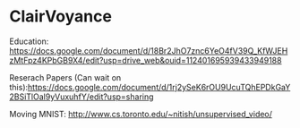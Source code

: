 # ClairVoyance

Education: https://docs.google.com/document/d/18Br2JhO7znc6YeO4fV39Q_KfWJEHzMtFpz4KPbGB9X4/edit?usp=drive_web&ouid=112401695939433949188

Reserach Papers (Can wait on this):https://docs.google.com/document/d/1rj2ySeK6rOU9UcuTQhEPDkGaY2BSiTlOal9yVuxuhfY/edit?usp=sharing

Moving MNIST: http://www.cs.toronto.edu/~nitish/unsupervised_video/
